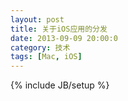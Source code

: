 ```yaml
---
layout: post
title: 关于iOS应用的分发
date: 2013-09-09 20:00:0
category: 技术
tags: [Mac, iOS]
---
```

{% include JB/setup %}


<!--more-->